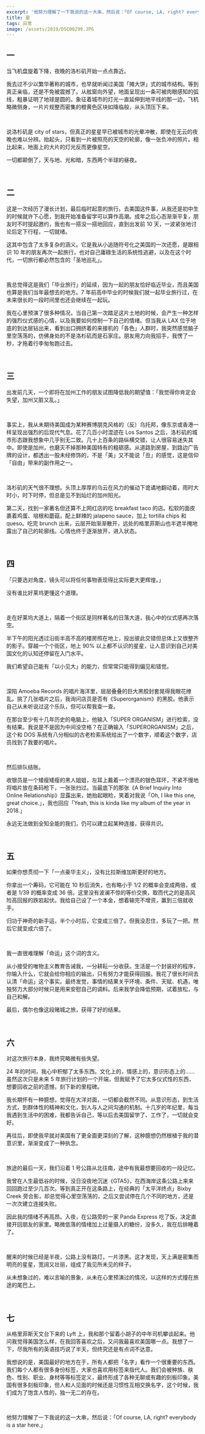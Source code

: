 ```yaml
---
excerpt: '他努力理解了一下我说的这一大串，然后说：「Of course, LA, right? everybody is a star here.」'
title: 星
tags: 日常
image: /assets/2019/DSC00299.JPG
---
```


## 一
当飞机盘旋着下降，夜晚的洛杉矶开始一点点靠近。

我去过不少以繁华著称的城市，也早就听闻过美国「摊大饼」式的城市结构。等到真正亲临，还是不免被震撼了。从舷窗向外望，地面呈现出一条可被肉眼感知的弧线，粗暴证明了地球是圆的。象征着城市的灯光一直延伸到地平线的那一边，飞机略微侧身，一片片规整而密集的橙黄色区块如降临般，从头顶压下来。

<br>

说洛杉矶是 city of stars，但真正的星星早已被城市的光晕冲散，即使在无云的夜晚也难以分辨。抬起头，只看到一片被照亮的天空的轮廓，像一张负冲的照片。相比起来，地面上的大片的灯光反而更像星空。

一切都颠倒了，天与地、光和暗，东西两个半球的昼夜。

<br>

## 二
这是一次经历了漫长计划，最后临时起意的旅行。去美国这件事，从我还是初中生的时候就许下心愿，到我开始准备留学可以算作高潮。成年之后心态渐渐平复，朋友时不时提起邀约，我也有一搭没一搭地回应，直到出发前 10 天，一波紧张地讨论后定下行程，一切就绪。

这其中包含了太多复杂的涵义。它是我从小追随符号化之美国的一次还愿，是跟相识 10 年的朋友再次一起旅行，也对自己庸碌生活的系统性逃避，以及在这个时代，一切旅行都必然包含的「圣地巡礼」。

<br>

我总觉得这是我们「毕业旅行」的延续，因为一起的朋友恰好临近毕业，而且美国也算是我们当年最想去的地方。7 年前高中毕业的时候我们就一起毕业旅行过，在未来很长的一段时间里也还会继续在一起玩。

我在心里预演了很多种情况，当自己第一次踏足这片土地的时候，会产生一种怎样的强烈仪式感的心情，以及我要如何控制一下自己的情绪。但当我从 LAX 位于地底的到达层钻出来，看到出口拥挤着的来接机的「各色」人群时，我突然感觉脑子里空荡荡的，仿佛身处的不是洛杉矶而是石家庄。朋友用力向我招手，我愣了一秒，才拖着行李匆匆跑过去。

<br>

## 三
出发前几天，一个即将在加州工作的朋友试图降低我的期望值：「我觉得你肯定会失望，加州又脏又乱。」

<br>

事实上，我从未期待美国成为某种赛博朋克风格的（反）乌托邦，像东京或香港一样呈现出强烈的后现代气息。花了几百小时混迹在 Los Santos 之后，洛杉矶的城市形态跟我想象中几乎别无二致。几十上百条的路纵横交错，让人很容易迷失其中。即使是加州，也磨灭不掉那种美国特有的粗砺感。从道路到房屋，到路边广告牌的设计，都透出一股未经修饰的，不是「美」又不能说「丑」的感觉，这是信仰「自由」带来的副作用之一。

<br>

洛杉矶的天气很不理想。头顶上厚厚的乌云在风力的催动下诡谲地翻动着，雨时大时小，时下时停，但总是见不到灿烂的加州阳光。

第二天，找到一家著名但还算不上网红店的吃 breakfast taco 的店。松软的面皮裹着鸡蛋、培根和蘑菇，配上鲜辣的 jalapeno sauce，加上 tortilla chips 和 queso。吃完 brunch 出来，云层开始渐渐散开，远处的格里菲斯山也半遮半掩地露出了自己的轮廓线。心情也终于逐渐放开，进入状态。

<br>

## 四
「只要选对角度，镜头可以将任何事物表现得比实际更大更辉煌。」

没有谁比好莱坞更懂这个道理。

<br>

走在好莱坞大道上，隔着一个街区是同样著名的日落大道，我心中的仪式感再次落空。

半下午的阳光透过沿街半高不高的楼房照在地上，投出彼此交错但总体上又很整齐的影子。穿越一个个街区，地上 90% 以上都不认识的星星，让人意识到自己对美国文化的认知还停留在入门水平。

我们希望自己能有「以小见大」的能力，但常常只能得到偏见和错觉。

<br>

深陷 Amoeba Records 的唱片海洋里，层层叠叠的巨大黑胶封套晃得我眼花缭乱。挑了几张唱片之后，我询问店员是否有《Superorganism》的黑胶。他表示自己从未听说过这个乐队，但可以帮我查一查。

在那台至少有十几年历史的电脑上，他输入「SUPER ORGANISM」进行检索，没有结果。我说是不是因为中间没空格？在正确输入「SUPERORGANISM」之后，这个和 DOS 系统有八分相似的古老检索系统给出了一个数字，顺着这个数字，店员找到了我要的唱片。

<br>

然后排队结账。

收银员是一个矮瘦矮瘦的黑人姐姐，左耳上戴着一个漂亮的银色耳环，不紧不慢地将唱片放在条码枪下，一张张扫过。当最底下的那张《A Brief Inquiry Into Online Relationship》显露出来，她抬起眼睑，笑着对我说「Oh, I like this one, great choice.」，我也回应「Yeah, this is kinda like my album of the year in 2018.」

永远无法做到全知全能的我们，仍可以建立起某种连接，获得共识。

<br>

## 五
如果你想贯彻一下「一点豪华主义」，没有比拉斯维加斯更好的地方。

你拿出一个筹码，它可能在 10 秒后消失，也有略小于 1/2 的概率会变成两倍，或者是 1/39 的概率变成 36 倍。这里没有波澜不惊的等价交换，取而代之的是高风险高回报的跌宕起伏。我给自己设了一个本金，想着输完不增资，赢到三倍就收手。

归功于神奇的新手运，半个小时后，它变成三倍了。但我没忍住，多玩了一把。然后它就变成六倍了。

<br>

我一直很难理解「命运」这个词的含义。

从小接受的唯物主义教育告诫我，一分耕耘一分收获。生活是一个封装好的程序，你输入什么，它就会给你相应的输出，只有努力才能获得回报。我花了很长时间去认清「命运」这个事实。最终发觉，事情的结果关乎环境、条件、天赋、机遇，唯独努力大部分时候只是用来安慰自己的调料。后来我学会降低预期，试着放松，与自己和解。

最后，偶尔也像这段赌城之旅，获得了好的结果。

<br>

## 六
对这次旅行本身，我终究略微有些失望。

24 年的时间，我心中积郁了太多东西。文化上的，情感上的，意识形态上的……虽然这次只是未来 5 年旅行计划的一个开端，但我赋予了它太多仪式性的东西，想要回收之前的遗憾，刻下新的里程碑。

我长期怀有一种臆想，觉得在大洋对面，一切都会截然不同。从意识形态，到生活方式，到群体性的精神和文化，到人与人之间沟通的机制。十几岁的年纪里，每当我遇到生活中的困难，我都告诉自己，等以后去美国留学了、工作了，一切就会变好。

再往后，即使我早就对美国有了更全面更深刻的了解，这种臆想仍然根植于我的潜意识里，渐渐变成了一种执念。

<br>

旅途的最后一天，我们沿着 1 号公路从北往南，途中有我最想要回收的一段记忆。

我曾在人生最低谷的时候，没日没夜地沉迷《GTA5》，在西海岸这条公路上来来回回跑过至少几百次。等到真正开在这条路上，在经典的「太平洋终点」Bixby Creek 旁合影，却总觉得心里空荡荡的，之后又尝试停在几个不同的地方，还是一次次建立连接失败。

因此我的情绪不再高昂。入夜，在公路旁的一家 Panda Express 吃了饭，决定直接开回朋友的家里。略微低落的情绪加上过量摄入的糖份，没多久，我在后排睡着了。

<br>

醒来的时候已经是半夜，公路上没有路灯，一片漆黑。这才发现，天上满是密集而明亮的星星，宽阔又壮丽，组成了我见所未见的样子。

从未想象过的，难以言喻的景象，从未在心里预演过的情况，以这样的方式撞在旅途的尾巴上。

<br>

## 七
从格里菲斯天文台下来的 Lyft 上，我和那个留着小胡子的中年司机攀谈起来。他问我觉得美国怎么样，在我回答喜欢之后，又问我最喜欢美国哪一点。我想了一下，尽我所有的英语技巧说了半天，但终究还是有点词不达意。

我想说的是，美国最好的地方在于，所有人都把「名字」看作一个很重要的东西。我们每个人都有很多身份标签，大家也喜欢用标签来指代人。我们会被种族、肤色、性别、职业、身材等等标签定义，最终形成了各种无聊或有趣的刻板印象。美国有很多刻板印象，但人和人见面的时候还是习惯性互相交换名字，这个时候，我们成为了饱含人性的，独一无二的存在。

<br>

他努力理解了一下我说的这一大串，然后说：「Of course, LA, right? everybody is a star here.」
